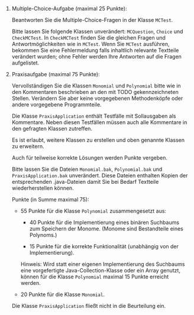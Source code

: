 1. Multiple-Choice-Aufgabe (maximal 25 Punkte):

    Beantworten Sie die Multiple-Choice-Fragen in der Klasse `MCTest`.

    Bitte lassen Sie folgende Klassen unverändert: `MCQuestion`, `Choice` und `CheckMCTest`.
    In `CheckMCTest` finden Sie die gleichen Fragen und Antwortmöglichkeiten wie in `MCTest`.
    Wenn Sie `MCTest` ausführen, bekommen Sie eine Fehlermeldung falls inhaltlich relevante
    Textteile verändert wurden; ohne Fehler werden Ihre Antworten auf die Fragen aufgelistet.

2. Praxisaufgabe (maximal 75 Punkte):

    Vervollständigen Sie die Klassen `Monomial` und `Polynomial` bitte wie in den Kommentaren
    beschrieben an den mit TODO gekennzeichneten Stellen.
    Verändern Sie aber keine vorgegebenen Methodenköpfe oder andere vorgegebene Programmteile.

    Die Klasse `PraxisApplication` enthält Testfälle mit Sollausgaben als Kommentare.
    Neben diesen Testfällen müssen auch alle Kommentare in den gefragten Klassen zutreffen.

    Es ist erlaubt, weitere Klassen zu erstellen und oben genannte Klassen zu erweitern.

    Auch für teilweise korrekte Lösungen werden Punkte vergeben.

    Bitte lassen Sie die Dateien `Monomial.bak`, `Polynomial.bak` und `PraxisApplication.bak`
    unverändert. Diese Dateien enthalten Kopien der entsprechenden .java-Dateien damit Sie
    bei Bedarf Textteile wiederherstellen können.

    Punkte (in Summe maximal 75):
       
    - 55 Punkte für die Klasse `Polynomial` zusammengesetzt aus:

        - 40 Punkte für die Implementierung eines binären Suchbaums zum
        Speichern der Monome. (Monome sind Bestandteile eines Polynoms.)

        - 15 Punkte für die korrekte Funktionalität (unabhängig von der Implementierung).

        Hinweis: Wird statt einer eigenen Implementierung des Suchbaums eine vorgefertigte
        Java-Collection-Klasse oder ein Array genutzt, können für die Klasse `Polynomial`
        maximal 15 Punkte erreicht werden.

    - 20 Punkte für die Klasse `Monomial`.

    Die Klasse `PraxisApplication` fließt nicht in die Beurteilung ein.
